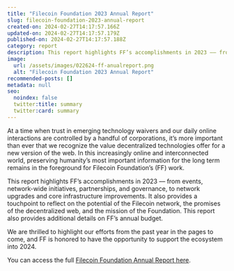 ```yaml
---
title: "Filecoin Foundation 2023 Annual Report"
slug: filecoin-foundation-2023-annual-report
created-on: 2024-02-27T14:17:57.166Z
updated-on: 2024-02-27T14:17:57.179Z
published-on: 2024-02-27T14:17:57.188Z
category: report
description: This report highlights FF’s accomplishments in 2023 –– from events, network-wide initiatives, partnerships, and governance to network upgrades and core infrastructure improvements. It also provides a touchpoint to reflect on the potential of the Filecoin network, the promises of the decentralized web, and the mission of the Foundation. This report also provides additional details on FF’s annual budget.
image:
  url: /assets/images/022624-ff-anualreport.png
  alt: "Filecoin Foundation 2023 Annual Report"
recommended-posts: []
metadata: null
seo:
  noindex: false
  twitter:title: summary
  twitter:card: summary
---
```


At a time when trust in emerging technology waivers and our daily online interactions are controlled by a handful of corporations, it’s more important than ever that we recognize the value decentralized technologies offer for a new version of the web. In this increasingly online and interconnected world, preserving humanity’s most important information for the long term remains in the foreground for Filecoin Foundation’s (FF) work.

This report highlights FF’s accomplishments in 2023 –– from events, network-wide initiatives, partnerships, and governance, to network upgrades and core infrastructure improvements. It also provides a touchpoint to reflect on the potential of the Filecoin network, the promises of the decentralized web, and the mission of the Foundation. This report also provides additional details on FF’s annual budget.

We are thrilled to highlight our efforts from the past year in the pages to come, and FF is honored to have the opportunity to support the ecosystem into 2024.

Y﻿ou can access the full [Filecoin Foundation Annual Report here](https://link.fil.org/report24).
